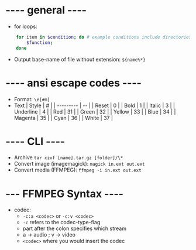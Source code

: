 # ---- general ----

- for loops:

```bash
    for item in $condition; do # example conditions include directories and lists of strings
        $function;
    done
```

- Output base-name of file without extension: `${name%*}`

# ---- ansi escape codes ----

- Format: `\e[#m]`
- Text
  | Style | # |
  | --------- | -- |
  | Reset | 0 |
  | Bold | 1 |
  | Italic | 3 |
  | Underline | 4 |
  | Red | 31 |
  | Green | 32 |
  | Yellow | 33 |
  | Blue | 34 |
  | Magenta | 35 |
  | Cyan | 36 |
  | White | 37 |

# ---- CLI ----

- Archive `tar czvf [name].tar.gz [folder]/\*`
- Convert image (imagemagick): `magick in.ext out.ext`
- Convert media (FFMPEG): `ffmpeg -i in.ext out.ext`

# --- FFMPEG Syntax ----

- codec:
  - `-c:a <codec>` or `-c:v <codec>`
  - `-c` refers to the codec-type-flag
  - part after the colon specifies which stream
  - a -> audio ; v -> video
  - `<codec>` where you would insert the codec
